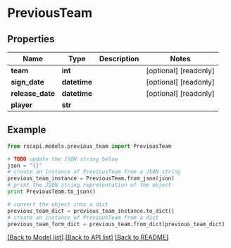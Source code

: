 # PreviousTeam


## Properties
Name | Type | Description | Notes
------------ | ------------- | ------------- | -------------
**team** | **int** |  | [optional] [readonly] 
**sign_date** | **datetime** |  | [optional] [readonly] 
**release_date** | **datetime** |  | [optional] [readonly] 
**player** | **str** |  | 

## Example

```python
from rscapi.models.previous_team import PreviousTeam

# TODO update the JSON string below
json = "{}"
# create an instance of PreviousTeam from a JSON string
previous_team_instance = PreviousTeam.from_json(json)
# print the JSON string representation of the object
print PreviousTeam.to_json()

# convert the object into a dict
previous_team_dict = previous_team_instance.to_dict()
# create an instance of PreviousTeam from a dict
previous_team_form_dict = previous_team.from_dict(previous_team_dict)
```
[[Back to Model list]](../README.md#documentation-for-models) [[Back to API list]](../README.md#documentation-for-api-endpoints) [[Back to README]](../README.md)


